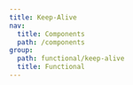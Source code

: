 ```yaml
---
title: Keep-Alive
nav:
  title: Components
  path: /components
group:
  path: functional/keep-alive
  title: Functional
---
```


<code src="./demo/index.tsx"></code>
